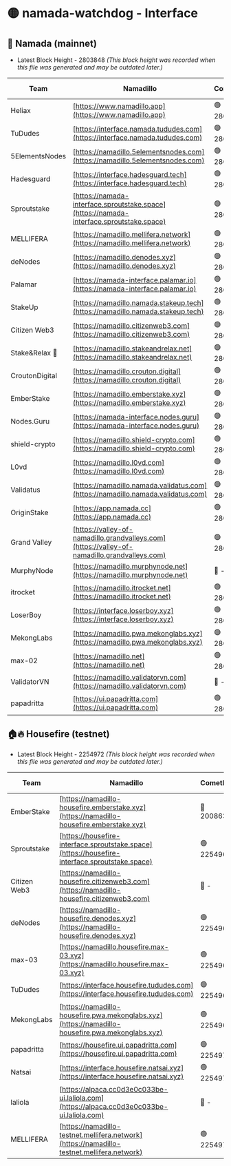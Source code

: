 # 🟡 namada-watchdog - Interface

## 🚀 Namada (mainnet)
- Latest Block Height - 2803848 *(This block height was recorded when this file was generated and may be outdated later.)*

| Team | Namadillo | CometBFT | Indexer | MASP Indexer |
|-|-|-|-|-|
| Heliax | [https://www.namadillo.app](https://www.namadillo.app) | 🟢 2803828 | 🟢 2803828 | 🟢 2803828 |
| TuDudes | [https://interface.namada.tududes.com](https://interface.namada.tududes.com) | 🟢 2803828 | 🟢 2803828 | 🟢 2803828 |
| 5ElementsNodes | [https://namadillo.5elementsnodes.com](https://namadillo.5elementsnodes.com) | 🟢 2803829 | 🟢 2803829 | 🟢 2803829 |
| Hadesguard | [https://interface.hadesguard.tech](https://interface.hadesguard.tech) | 🟢 2803829 | 🟢 2803829 | 🟢 2803829 |
| Sproutstake | [https://namada-interface.sproutstake.space](https://namada-interface.sproutstake.space) | 🟢 2803830 | 🔴 2797937 | 🟢 2803830 |
| MELLIFERA | [https://namadillo.mellifera.network](https://namadillo.mellifera.network) | 🟢 2803831 | 🟢 2803831 | 🟢 2803831 |
| deNodes | [https://namadillo.denodes.xyz](https://namadillo.denodes.xyz) | 🟢 2803832 | 🔴 2774042 | 🟢 2803832 |
| Palamar | [https://namada-interface.palamar.io](https://namada-interface.palamar.io) | 🟢 2803833 | 🔴 2780590 | 🟢 2803832 |
| StakeUp | [https://namadillo.namada.stakeup.tech](https://namadillo.namada.stakeup.tech) | 🟢 2803833 | 🟢 2803833 | 🟢 2803833 |
| Citizen Web3 | [https://namadillo.citizenweb3.com](https://namadillo.citizenweb3.com) | 🟢 2803834 | 🟢 2803834 | 🟢 2803834 |
| Stake&Relax 🦥 | [https://namadillo.stakeandrelax.net](https://namadillo.stakeandrelax.net) | 🟢 2803835 | 🟢 2803835 | 🟢 2803835 |
| CroutonDigital | [https://namadillo.crouton.digital](https://namadillo.crouton.digital) | 🟢 2803836 | 🟢 2803835 | 🟢 2803835 |
| EmberStake | [https://namadillo.emberstake.xyz](https://namadillo.emberstake.xyz) | 🟢 2803836 | 🟢 2803836 | 🟢 2803836 |
| Nodes.Guru | [https://namada-interface.nodes.guru](https://namada-interface.nodes.guru) | 🟢 2803837 | 🔴 2780590 | 🟢 2803837 |
| shield-crypto | [https://namadillo.shield-crypto.com](https://namadillo.shield-crypto.com) | 🟢 2803838 | 🟢 2803837 | 🟢 2803838 |
| L0vd | [https://namadillo.l0vd.com](https://namadillo.l0vd.com) | 🟢 2803838 | 🟢 2803838 | 🟢 2803839 |
| Validatus | [https://namadillo.namada.validatus.com](https://namadillo.namada.validatus.com) | 🟢 2803839 | 🟢 2803839 | 🟢 2803839 |
| OriginStake | [https://app.namada.cc](https://app.namada.cc) | 🟢 2803840 | 🟢 2803839 | 🟢 2803839 |
| Grand Valley | [https://valley-of-namadillo.grandvalleys.com](https://valley-of-namadillo.grandvalleys.com) | 🟢 2803841 | 🟢 2803840 | 🟢 2803841 |
| MurphyNode | [https://namadillo.murphynode.net](https://namadillo.murphynode.net) | 🔴 - | 🔴 - | 🔴 - |
| itrocket | [https://namadillo.itrocket.net](https://namadillo.itrocket.net) | 🟢 2803843 | 🟢 2803843 | 🟢 2803843 |
| LoserBoy | [https://interface.loserboy.xyz](https://interface.loserboy.xyz) | 🟢 2803844 | 🟢 2803843 | 🟢 2803844 |
| MekongLabs | [https://namadillo.pwa.mekonglabs.xyz](https://namadillo.pwa.mekonglabs.xyz) | 🟢 2803845 | 🟢 2803844 | 🟢 2803844 |
| max-02 | [https://namadillo.net](https://namadillo.net) | 🟢 2803845 | 🟢 2803845 | 🟢 2803845 |
| ValidatorVN | [https://namadillo.validatorvn.com](https://namadillo.validatorvn.com) | 🔴 - | 🔴 - | 🔴 - |
| papadritta | [https://ui.papadritta.com](https://ui.papadritta.com) | 🟢 2803848 | 🔴 2785784 | 🟢 2803848 |

## 🏠🔥 Housefire (testnet)
- Latest Block Height - 2254972 *(This block height was recorded when this file was generated and may be outdated later.)*

| Team | Namadillo | CometBFT | Indexer | MASP Indexer |
|-|-|-|-|-|
| EmberStake | [https://namadillo-housefire.emberstake.xyz](https://namadillo-housefire.emberstake.xyz) | 🔴 2008636 | 🔴 - | 🔴 - |
| Sproutstake | [https://housefire-interface.sproutstake.space](https://housefire-interface.sproutstake.space) | 🟢 2254965 | 🟢 2254965 | 🟢 2254965 |
| Citizen Web3 | [https://namadillo-housefire.citizenweb3.com](https://namadillo-housefire.citizenweb3.com) | 🔴 - | 🟢 2254967 | 🟢 2254967 |
| deNodes | [https://namadillo-housefire.denodes.xyz](https://namadillo-housefire.denodes.xyz) | 🟢 2254967 | 🔴 2249657 | 🟢 2254968 |
| max-03 | [https://namadillo.housefire.max-03.xyz](https://namadillo.housefire.max-03.xyz) | 🟢 2254968 | 🔴 2167206 | 🟢 2254968 |
| TuDudes | [https://interface.housefire.tududes.com](https://interface.housefire.tududes.com) | 🟢 2254969 | 🟢 2254969 | 🟢 2254969 |
| MekongLabs | [https://namadillo-housefire.pwa.mekonglabs.xyz](https://namadillo-housefire.pwa.mekonglabs.xyz) | 🟢 2254969 | 🟢 2254969 | 🟢 2254969 |
| papadritta | [https://housefire.ui.papadritta.com](https://housefire.ui.papadritta.com) | 🟢 2254970 | 🔴 2249657 | 🟢 2254970 |
| Natsai | [https://interface.housefire.natsai.xyz](https://interface.housefire.natsai.xyz) | 🟢 2254970 | 🟢 2254970 | 🟢 2254970 |
| laliola | [https://alpaca.cc0d3e0c033be-ui.laliola.com](https://alpaca.cc0d3e0c033be-ui.laliola.com) | 🔴 - | 🔴 - | 🔴 - |
| MELLIFERA | [https://namadillo-testnet.mellifera.network](https://namadillo-testnet.mellifera.network) | 🟢 2254972 | 🟢 2254972 | 🟢 2254973 |

